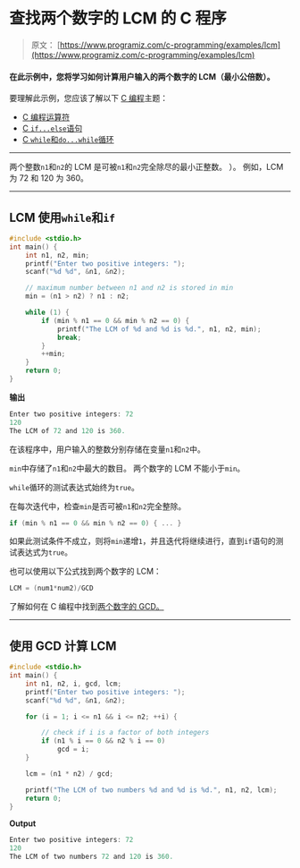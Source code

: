 # 查找两个数字的 LCM 的 C 程序

> 原文： [https://www.programiz.com/c-programming/examples/lcm](https://www.programiz.com/c-programming/examples/lcm)

#### 在此示例中，您将学习如何计算用户输入的两个数字的 LCM（最小公倍数）。

要理解此示例，您应该了解以下 [C 编程](/c-programming "C tutorial")主题：

*   [C 编程运算符](/c-programming/c-operators)
*   [C `if...else`语句](/c-programming/c-if-else-statement)
*   [C `while`和`do...while`循环](/c-programming/c-do-while-loops)

* * *

两个整数`n1`和`n2`的 LCM 是可被`n1`和`n2`完全除尽的最小正整数。 ）。 例如，LCM 为 72 和 120 为 360。

* * *

## LCM 使用`while`和`if`

```c
#include <stdio.h>
int main() {
    int n1, n2, min;
    printf("Enter two positive integers: ");
    scanf("%d %d", &n1, &n2);

    // maximum number between n1 and n2 is stored in min
    min = (n1 > n2) ? n1 : n2;

    while (1) {
        if (min % n1 == 0 && min % n2 == 0) {
            printf("The LCM of %d and %d is %d.", n1, n2, min);
            break;
        }
        ++min;
    }
    return 0;
} 
```

**输出**

```c
Enter two positive integers: 72
120
The LCM of 72 and 120 is 360. 
```

在该程序中，用户输入的整数分别存储在变量`n1`和`n2`中。

`min`中存储了`n1`和`n2`中最大的数目。 两个数字的 LCM 不能小于`min`。

`while`循环的测试表达式始终为`true`。

在每次迭代中，检查`min`是否可被`n1`和`n2`完全整除。

```c
if (min % n1 == 0 && min % n2 == 0) { ... }

```

如果此测试条件不成立，则将`min`递增`1`，并且迭代将继续进行，直到`if`语句的测试表达式为`true`。

也可以使用以下公式找到两个数字的 LCM：

```c
LCM = (num1*num2)/GCD

```

了解如何在 C 编程中找到[两个数字的 GCD。](https://www.programiz.com/c-programming/examples/hcf-gcd)

* * *

## 使用 GCD 计算 LCM

```c
#include <stdio.h>
int main() {
    int n1, n2, i, gcd, lcm;
    printf("Enter two positive integers: ");
    scanf("%d %d", &n1, &n2);

    for (i = 1; i <= n1 && i <= n2; ++i) {

        // check if i is a factor of both integers
        if (n1 % i == 0 && n2 % i == 0)
            gcd = i;
    }

    lcm = (n1 * n2) / gcd;

    printf("The LCM of two numbers %d and %d is %d.", n1, n2, lcm);
    return 0;
} 
```

**Output**

```c
Enter two positive integers: 72
120
The LCM of two numbers 72 and 120 is 360. 
```